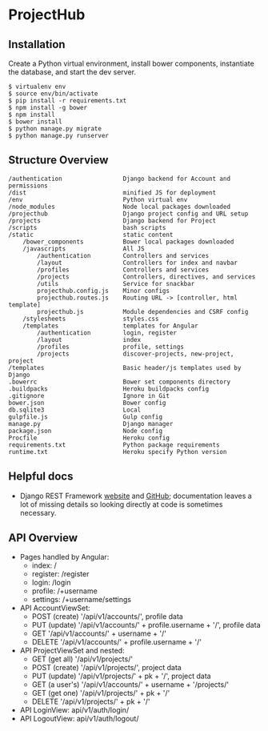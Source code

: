# ProjectHub

## Installation

Create a Python virtual environment, install bower components, instantiate the database, and start the dev server.
	
	$ virtualenv env
	$ source env/bin/activate
	$ pip install -r requirements.txt
	$ npm install -g bower
	$ npm install
	$ bower install
	$ python manage.py migrate
	$ python manage.py runserver

## Structure Overview

    /authentication                 Django backend for Account and permissions
    /dist                           minified JS for deployment
    /env                            Python virtual env
    /node_modules                   Node local packages downloaded
    /projecthub                     Django project config and URL setup
    /projects                       Django backend for Project
    /scripts                        bash scripts
    /static                         static content
        /bower_components           Bower local packages downloaded
        /javascripts                All JS
            /authentication         Controllers and services
            /layout                 Controllers for index and navbar
            /profiles               Controllers and services
            /projects               Controllers, directives, and services
            /utils                  Service for snackbar
            projecthub.config.js    Minor configs
            projecthub.routes.js    Routing URL -> [controller, html template]
            projecthub.js           Module dependencies and CSRF config
        /stylesheets                styles.css
        /templates                  templates for Angular
            /authentication         login, register
            /layout                 index
            /profiles               profile, settings
            /projects               discover-projects, new-project, project
    /templates                      Basic header/js templates used by Django
    .bowerrc                        Bower set components directory
    .buildpacks                     Heroku buildpacks config
    .gitignore                      Ignore in Git
    bower.json                      Bower config
    db.sqlite3                      Local
    gulpfile.js                     Gulp config
    manage.py                       Django manager
    package.json                    Node config
    Procfile                        Heroku config
    requirements.txt                Python package requirements
    runtime.txt                     Heroku specify Python version

## Helpful docs

* Django REST Framework [website](http://www.django-rest-framework.org) and [GitHub](https://github.com/encode/django-rest-framework/tree/24791cb353d1924086b30abe2188280547d9a6c4); documentation leaves a lot of missing details so looking directly at code is sometimes necessary.

## API Overview

* Pages handled by Angular:
    * index:          /
    * register:       /register
    * login:          /login
    * profile:        /+username
    * settings:       /+username/settings
* API AccountViewSet:
    * POST (create)   '/api/v1/accounts/', profile data
    * PUT (update)    '/api/v1/accounts/' + profile.username + '/', profile data
    * GET             '/api/v1/accounts/' + username + '/'
    * DELETE          '/api/v1/accounts/' + profile.username + '/'
* API ProjectViewSet and nested: 
    * GET (get all)   '/api/v1/projects/'
    * POST (create)   '/api/v1/projects/', project data
    * PUT (update)    '/api/v1/projects/' + pk + '/', project data
    * GET (a user's)  '/api/v1/accounts/' + username + '/projects/'
    * GET (get one)   '/api/v1/projects/' + pk + '/'
    * DELETE          '/api/v1/projects/' + pk + '/'
* API LoginView:      api/v1/auth/login/
* API LogoutView:     api/v1/auth/logout/

